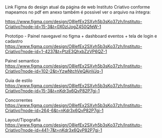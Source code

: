 Link Figma do design atual da página de web Instituto Criativo conforme mapeamos no pdf em anexo também é possivel ver o arquivo na íntegra:

https://www.figma.com/design/O8lefEx2SXvh5b3sKo37zh/Instituto-Criativo?node-id=15-3&t=0X0zlJogZ450QfeW-1

Prototipo - Painel navegavel no figma + dashboard eventos + tela de login e cadastro
https://www.figma.com/design/O8lefEx2SXvh5b3sKo37zh/Instituto-Criativo?node-id=1-4237&t=PtzE3QhxbZzVP6QZ-1

Painel semantico
https://www.figma.com/design/O8lefEx2SXvh5b3sKo37zh/Instituto-Criativo?node-id=102-2&t=YzwNtchVeQAjnVJq-1

Guia de estilo
https://www.figma.com/design/O8lefEx2SXvh5b3sKo37zh/Instituto-Criativo?node-id=15-3&t=nKdr3x6QvP82P7gj-1

Concorrentes
https://www.figma.com/design/O8lefEx2SXvh5b3sKo37zh/Instituto-Criativo?node-id=264-6&t=nKdr3x6QvP82P7gj-1

Layout/Tipografia
https://www.figma.com/design/O8lefEx2SXvh5b3sKo37zh/Instituto-Criativo?node-id=441-7&t=nKdr3x6QvP82P7gj-1


